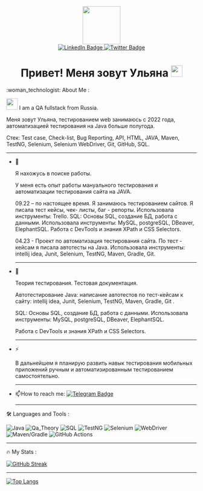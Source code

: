 <div id="header" align="center">
  <img src="https://media.giphy.com/media/v1.Y2lkPTc5MGI3NjExNWk3ZWdndXd0ZndlZWgxYWc1eWFpeGxxMGgyeDA1enVpOHc3aDM4ZSZlcD12MV9pbnRlcm5hbF9naWZfYnlfaWQmY3Q9Zw/3o7WTL4qQCbbLLV2Pm/giphy.gif" width="100"/>
</div>
<div id="badges" align="center">
  <a href="https://www.linkedin.com/in/ulyana-veryaskina/">
    <img src="https://img.shields.io/badge/LinkedIn-blue?style=for-the-badge&logo=linkedin&logoColor=white" alt="LinkedIn Badge"/>
  </a>
  <a href="https://t.me/V_U_G_13">
    <img src="https://img.shields.io/badge/Telegram-blue?style=for-the-badge&logo=telegram&logoColor=white" alt="Twitter Badge"/>
  </a>
</div>
<div id="badges" align="center">
<img src="https://komarev.com/ghpvc/?username=UlyanaVer&style=flat-square&color=blue" alt=""/>
  </div>
  <div id="badges" align="center">
<h1> 
  Привет! Меня зовут Ульяна 
  <img src="https://media.giphy.com/media/hvRJCLFzcasrR4ia7z/giphy.gif" width="30px"/>
</h1>
     </div>
 :woman_technologist: About Me :  
 
 <img src="https://media.giphy.com/media/WUlplcMpOCEmTGBtBW/giphy.gif" width="30">  I am a QA fullstack from Russia.

 
 Меня зовут Ульяна, тестированием web занимаюсь с 2022 года, автоматизацией тестирования на Java больше полугода. 
 
 Стек: Test case, Check-list, Bug Reporting, API, HTML, JAVA, Maven, TestNG, Selenium, Selenium WebDriver, Git, GitHub, SQL. 

  --- 
  
- :telescope:
  
  Я нахожусь в поиске работы.
  
  У меня есть опыт работы мануального тестирования и автоматизации тестирования сайта на JAVA.

  09.22 – по настоящее время. Я занимаюсь тестированием сайтов.
  Я писала тест кейсы, чек- листы, баг - репорты. Использовала инструменты: Trello.
  SQL: Основы SQL, создание БД, работа с данными. Использовала инструменты: MySQL, postgreSQL, DBeaver, ElephantSQL.
  Работа с DevTools и знания XPath и CSS Selectors.
  
  04.23 - Проект по автоматизация тестирования сайта.
  По тест - кейсам я писала автотесты на Java.
  Использовала инструменты: intellij idea, Junit, Selenium, TestNG, Maven, Gradle, Git.

  
  --- 
 
- :seedling:
  
  Теория тестирования. Тестовая документация.
  
  Автотестирование Java: написание автотестов по тест-кейсам к сайту: intellij idea, Junit, Selenium, TestNG, Maven, Gradle, Git .
  
  SQL: Основы SQL, создание БД, работа с данными. Использовала инструменты: MySQL, postgreSQL, DBeaver, ElephantSQL.
  
  Работа с DevTools и знания XPath и CSS Selectors.
  
   ---
  
- :zap:
  
  В дальнейшем я планирую развить навык тестирования мобильных приложений ручным и автоматизированным тестированием самостоятельно.

   --- 

- :mailbox:How to reach me: [![Telegram Badge](https://img.shields.io/badge/-@V_U_G_13-blue?style=flat&logo=Telegram&logoColor=white)](https://t.me/V_U_G_13)
  
   ---

 :hammer_and_wrench: Languages and Tools :

![Java](https://img.shields.io/badge/Java-F7DF1E?style=for-the-badge&logo=java&logoColor=red)
![Qa_Theory](https://img.shields.io/badge/Qa_Theory-316192?style=for-the-badge&logo=Qa_Theory&logoColor=white)
![SQL](https://img.shields.io/badge/SQL-6DA55F?style=for-the-badge&logo=SQL&logoColor=orange)
![TestNG](https://img.shields.io/badge/TestNG-%2320232a.svg?style=for-the-badge&logo=TestNG&logoColor=%2361DAFB)
![Selenium](https://img.shields.io/badge/Selenium-%23593d88.svg?style=for-the-badge&logo=Selenium&logoColor=green)
![WebDriver](https://img.shields.io/badge/WebDriver-black?style=for-the-badge&logo=WebDriver&logoColor=orange)
![Maven/Gradle](https://img.shields.io/badge/Maven/Gradle-black?style=for-the-badge&logo=Maven/Gradle&logoColor=white)
![GitHub Actions](https://img.shields.io/badge/github%20actions-%232671E5.svg?style=for-the-badge&logo=githubactions&logoColor=blue)

   --- 

:fire: My Stats :

[![GitHub Streak](https://streak-stats.demolab.com?user=UlyanaVer&theme=transparent&hide_border=true&mode=weekly&fire=FF2222&dates=2C68F6&currStreakLabel=2C68F6&currStreakNum=2C68F6)](https://git.io/streak-stats)

   ---

[![Top Langs](https://github-readme-stats.vercel.app/api/top-langs/?username=UlyanaVer&layout=compact&theme=vision-friendly-dark)](https://github.com/anuraghazra/github-readme-stats)

